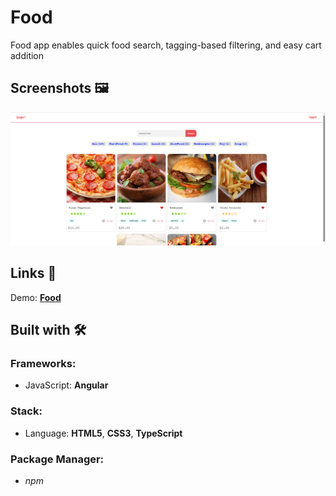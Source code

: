 # Food

Food app enables quick food search, tagging-based filtering, and easy cart addition

## Screenshots 🖼️

![](src/assets/images/home-page.png)

## Links 📌

Demo: **[Food](https://dejanv91.github.io/app-food/food/)**


## Built with 🛠️

### Frameworks:

- JavaScript: **Angular**

### Stack:

- Language: **HTML5**, **CSS3**, **TypeScript**

### Package Manager:

- _npm_

